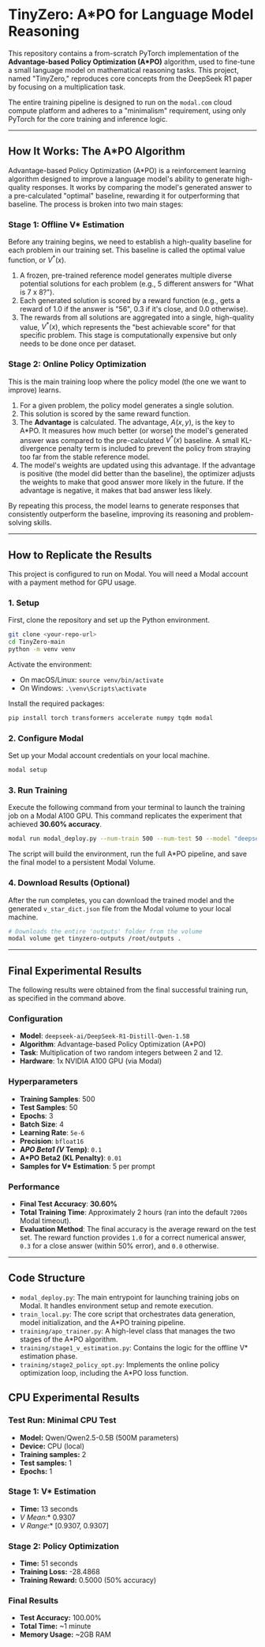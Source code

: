 # TinyZero: A*PO for Language Model Reasoning

This repository contains a from-scratch PyTorch implementation of the **Advantage-based Policy Optimization (A*PO)** algorithm, used to fine-tune a small language model on mathematical reasoning tasks. This project, named "TinyZero," reproduces core concepts from the DeepSeek R1 paper by focusing on a multiplication task.

The entire training pipeline is designed to run on the `modal.com` cloud compute platform and adheres to a "minimalism" requirement, using only PyTorch for the core training and inference logic.

---
## How It Works: The A*PO Algorithm

Advantage-based Policy Optimization (A*PO) is a reinforcement learning algorithm designed to improve a language model's ability to generate high-quality responses. It works by comparing the model's generated answer to a pre-calculated "optimal" baseline, rewarding it for outperforming that baseline. The process is broken into two main stages:

### Stage 1: Offline V* Estimation
Before any training begins, we need to establish a high-quality baseline for each problem in our training set. This baseline is called the optimal value function, or $V^*(x)$.

1.  A frozen, pre-trained reference model generates multiple diverse potential solutions for each problem (e.g., 5 different answers for "What is 7 x 8?").
2.  Each generated solution is scored by a reward function (e.g., gets a reward of 1.0 if the answer is "56", 0.3 if it's close, and 0.0 otherwise).
3.  The rewards from all solutions are aggregated into a single, high-quality value, $V^*(x)$, which represents the "best achievable score" for that specific problem. This stage is computationally expensive but only needs to be done once per dataset.

### Stage 2: Online Policy Optimization
This is the main training loop where the policy model (the one we want to improve) learns.

1.  For a given problem, the policy model generates a single solution.
2.  This solution is scored by the same reward function.
3.  The **Advantage** is calculated. The advantage, $A(x,y)$, is the key to A\*PO. It measures how much better (or worse) the model's generated answer was compared to the pre-calculated $V^*(x)$ baseline. A small KL-divergence penalty term is included to prevent the policy from straying too far from the stable reference model.
4.  The model's weights are updated using this advantage. If the advantage is positive (the model did better than the baseline), the optimizer adjusts the weights to make that good answer more likely in the future. If the advantage is negative, it makes that bad answer less likely.

By repeating this process, the model learns to generate responses that consistently outperform the baseline, improving its reasoning and problem-solving skills.

---
## How to Replicate the Results

This project is configured to run on Modal. You will need a Modal account with a payment method for GPU usage.

### 1. Setup

First, clone the repository and set up the Python environment.

```bash
git clone <your-repo-url>
cd TinyZero-main
python -m venv venv
```

Activate the environment:
* On macOS/Linux: `source venv/bin/activate`
* On Windows: `.\venv\Scripts\activate`

Install the required packages:
```bash
pip install torch transformers accelerate numpy tqdm modal
```

### 2. Configure Modal
Set up your Modal account credentials on your local machine.
```bash
modal setup
```

### 3. Run Training
Execute the following command from your terminal to launch the training job on a Modal A100 GPU. This command replicates the experiment that achieved **30.60% accuracy**.

```bash
modal run modal_deploy.py --num-train 500 --num-test 50 --model "deepseek-ai/DeepSeek-R1-Distill-Qwen-1.5B" --epochs 3 --batch-size 4
```

The script will build the environment, run the full A*PO pipeline, and save the final model to a persistent Modal Volume.

### 4. Download Results (Optional)
After the run completes, you can download the trained model and the generated `v_star_dict.json` file from the Modal volume to your local machine.

```bash
# Downloads the entire 'outputs' folder from the volume
modal volume get tinyzero-outputs /root/outputs .
```

---
## Final Experimental Results

The following results were obtained from the final successful training run, as specified in the command above.

### Configuration
* **Model**: `deepseek-ai/DeepSeek-R1-Distill-Qwen-1.5B`
* **Algorithm**: Advantage-based Policy Optimization (A*PO)
* **Task**: Multiplication of two random integers between 2 and 12.
* **Hardware**: 1x NVIDIA A100 GPU (via Modal)

### Hyperparameters
* **Training Samples**: 500
* **Test Samples**: 50
* **Epochs**: 3
* **Batch Size**: 4
* **Learning Rate**: `5e-6`
* **Precision**: `bfloat16`
* **A*PO Beta1 (V* Temp)**: `0.1`
* **A*PO Beta2 (KL Penalty)**: `0.01`
* **Samples for V\* Estimation**: 5 per prompt

### Performance
* **Final Test Accuracy**: **30.60%**
* **Total Training Time**: Approximately 2 hours (ran into the default `7200s` Modal timeout).
* **Evaluation Method**: The final accuracy is the average reward on the test set. The reward function provides `1.0` for a correct numerical answer, `0.3` for a close answer (within 50% error), and `0.0` otherwise.

---
## Code Structure

* `modal_deploy.py`: The main entrypoint for launching training jobs on Modal. It handles environment setup and remote execution.
* `train_local.py`: The core script that orchestrates data generation, model initialization, and the A*PO training pipeline.
* `training/apo_trainer.py`: A high-level class that manages the two stages of the A*PO algorithm.
* `training/stage1_v_estimation.py`: Contains the logic for the offline V* estimation phase.
* `training/stage2_policy_opt.py`: Implements the online policy optimization loop, including the A*PO loss function.

## CPU Experimental Results

### Test Run: Minimal CPU Test
- **Model:** Qwen/Qwen2.5-0.5B (500M parameters)
- **Device:** CPU (local)
- **Training samples:** 2
- **Test samples:** 1
- **Epochs:** 1

### Stage 1: V* Estimation
- **Time:** 13 seconds
- **V* Mean:** 0.9307
- **V* Range:** [0.9307, 0.9307]

### Stage 2: Policy Optimization
- **Time:** 51 seconds
- **Training Loss:** -28.4868
- **Training Reward:** 0.5000 (50% accuracy)

### Final Results
- **Test Accuracy:** 100.00% 
- **Total Time:** ~1 minute
- **Memory Usage:** ~2GB RAM
